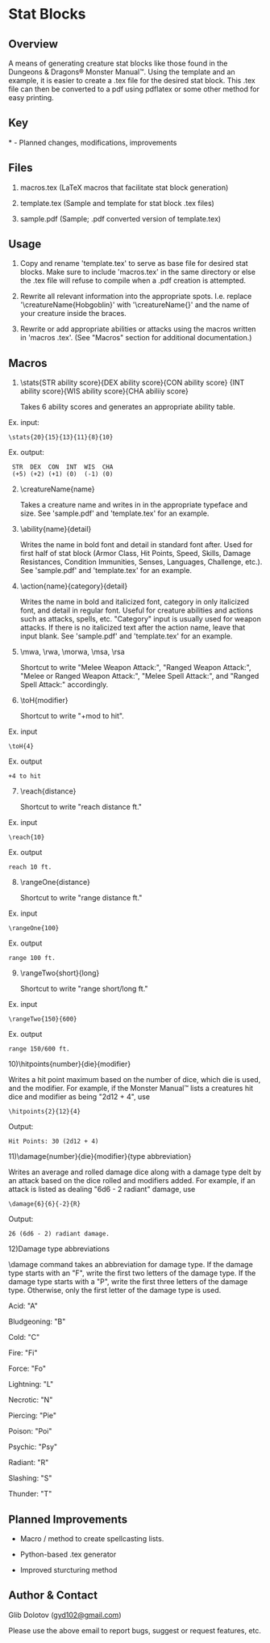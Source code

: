 
Stat Blocks
===========

Overview
--------
A means of generating creature stat blocks like those found in the
Dungeons & Dragons® Monster Manual™. Using the template and an example, it is
easier to create a .tex file for the desired stat block. This .tex file can
then be converted to a pdf using pdflatex or some other method for easy 
printing.

Key
---
\* - Planned changes, modifications, improvements

Files
-----
1) macros.tex (LaTeX macros that facilitate stat block generation)

2) template.tex (Sample and template for stat block .tex files)

3) sample.pdf (Sample; .pdf converted version of template.tex)

Usage
-----
1) Copy and rename 'template.tex' to serve as base file for desired stat blocks.
   Make sure to include 'macros.tex' in the same directory or else the .tex file
   will refuse to compile when a .pdf creation is attempted.

2) Rewrite all relevant information into the appropriate spots. I.e. replace
   '\creatureName{Hobgoblin}' with '\creatureName{}' and the name of your
   creature inside the braces.

3) Rewrite or add appropriate abilities or attacks using the macros written in
   'macros .tex'. (See "Macros" section for additional documentation.)

Macros
------
1) \stats{STR ability score}{DEX ability score}{CON ability score}
   	 {INT ability score}{WIS ability score}{CHA abiliiy score}

   Takes 6 ability scores and generates an appropriate ability table.

  Ex. input:
   
    \stats{20}{15}{13}{11}{8}{10}

  Ex. output:
   
     STR  DEX  CON  INT  WIS  CHA
     (+5) (+2) (+1) (0)  (-1) (0)

2) \creatureName{name}

   Takes a creature name and writes in in the appropriate typeface and size.
   See 'sample.pdf' and 'template.tex' for an example.

3) \ability{name}{detail}

   Writes the name in bold font and detail in standard font after. Used for
   first half of stat block (Armor Class, Hit Points, Speed, Skills, Damage
   Resistances, Condition Immunities, Senses, Languages, Challenge, etc.).
   See 'sample.pdf' and 'template.tex' for an example.

4) \action{name}{category}{detail}

   Writes the name in bold and italicized font, category in only italicized
   font, and detail in regular font. Useful for creature abilities and actions
   such as attacks, spells, etc. "Category" input is usually used for weapon
   attacks. If there is no italicized text after the action name, leave that
   input blank. See 'sample.pdf' and 'template.tex' for an example.

5) \mwa, \rwa, \morwa, \msa, \rsa

   Shortcut to write "Melee Weapon Attack:", "Ranged Weapon Attack:", "Melee or
   Ranged Weapon Attack:", "Melee Spell Attack:", and "Ranged Spell Attack:"
   accordingly.

6) \toH{modifier}

   Shortcut to write "+mod to hit".

  Ex. input

    \toH{4}

  Ex. output

    +4 to hit

7) \reach{distance}

   Shortcut to write "reach distance ft."

  Ex. input

    \reach{10}

  Ex. output

    reach 10 ft.

8) \rangeOne{distance}

   Shortcut to write "range distance ft."

  Ex. input

    \rangeOne{100}

  Ex. output

    range 100 ft.

9) \rangeTwo{short}{long}

   Shortcut to write "range short/long ft."

  Ex. input

    \rangeTwo{150}{600}

  Ex. output

    range 150/600 ft.

10)\hitpoints{number}{die}{modifier}

   Writes a hit point maximum based on the number of dice, which die is used,
   and the modifier. For example, if the Monster Manual™ lists a creatures hit
   dice and modifier as being "2d12 + 4", use

    \hitpoints{2}{12}{4}

   Output:

    Hit Points: 30 (2d12 + 4)

11)\damage{number}{die}{modifier}{type abbreviation}

   Writes an average and rolled damage dice along with a damage type delt by an
   attack based on the dice rolled and modifiers added. For example, if an
   attack is listed as dealing "6d6 - 2 radiant" damage, use

    \damage{6}{6}{-2}{R}

   Output:

    26 (6d6 - 2) radiant damage.

12)Damage type abbreviations

   \damage command takes an abbreviation for damage type. If the damage type
   starts with an "F", write the first two letters of the damage type. If the
   damage type starts with a "P", write the first three letters of the damage
   type. Otherwise, only the first letter of the damage type is used.

   Acid: "A"

   Bludgeoning: "B"

   Cold: "C"

   Fire: "Fi"

   Force: "Fo"

   Lightning: "L"

   Necrotic: "N"

   Piercing: "Pie"

   Poison: "Poi"

   Psychic: "Psy"

   Radiant: "R"

   Slashing: "S"

   Thunder: "T"

Planned Improvements
--------------------
* Macro / method to create spellcasting lists.

* Python-based .tex generator

* Improved sturcturing method

Author & Contact
----------------
Glib Dolotov (gyd102@gmail.com)

Please use the above email to report bugs, suggest or request features, etc.
